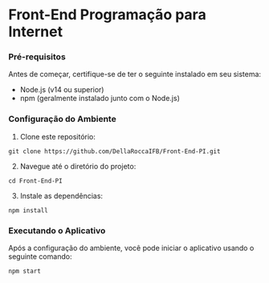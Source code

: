 # Front-End Programação para Internet

### Pré-requisitos
Antes de começar, certifique-se de ter o seguinte instalado em seu sistema:

- Node.js (v14 ou superior)
- npm (geralmente instalado junto com o Node.js)

### Configuração do Ambiente

1. Clone este repositório: <br>
````
git clone https://github.com/DellaRoccaIFB/Front-End-PI.git
````
2. Navegue até o diretório do projeto:
   
````
cd Front-End-PI
````

3. Instale as dependências:
   
````
npm install
````
   
### Executando o Aplicativo

Após a configuração do ambiente, você pode iniciar o aplicativo usando o seguinte comando:

````
npm start
````